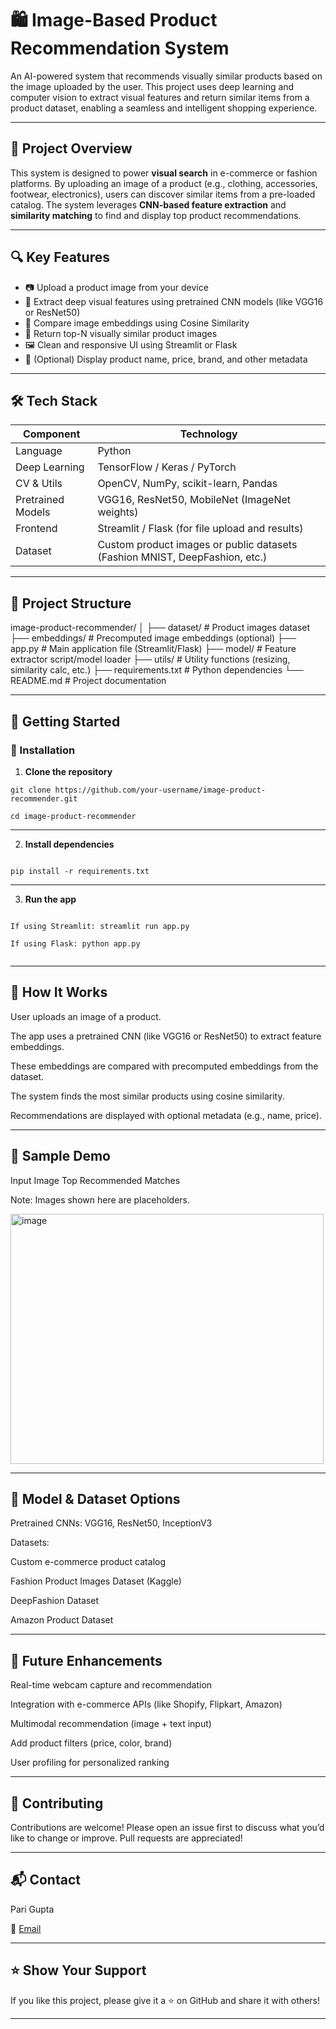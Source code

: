 # 🛍️ Image-Based Product Recommendation System

An AI-powered system that recommends visually similar products based on the image uploaded by the user. This project uses deep learning and computer vision to extract visual features and return similar items from a product dataset, enabling a seamless and intelligent shopping experience.

---

## 📌 Project Overview

This system is designed to power **visual search** in e-commerce or fashion platforms. By uploading an image of a product (e.g., clothing, accessories, footwear, electronics), users can discover similar items from a pre-loaded catalog. The system leverages **CNN-based feature extraction** and **similarity matching** to find and display top product recommendations.

---

## 🔍 Key Features

- 📷 Upload a product image from your device
- 🧠 Extract deep visual features using pretrained CNN models (like VGG16 or ResNet50)
- 🔗 Compare image embeddings using Cosine Similarity
- 🎯 Return top-N visually similar product images
- 🖼️ Clean and responsive UI using Streamlit or Flask
- 🧾 (Optional) Display product name, price, brand, and other metadata

---

## 🛠️ Tech Stack

| Component      | Technology                          |
|----------------|--------------------------------------|
| Language       | Python                               |
| Deep Learning  | TensorFlow / Keras / PyTorch         |
| CV & Utils     | OpenCV, NumPy, scikit-learn, Pandas  |
| Pretrained Models | VGG16, ResNet50, MobileNet (ImageNet weights) |
| Frontend       | Streamlit / Flask (for file upload and results) |
| Dataset        | Custom product images or public datasets (Fashion MNIST, DeepFashion, etc.)

---

## 📁 Project Structure

image-product-recommender/
│
├── dataset/ # Product images dataset
├── embeddings/ # Precomputed image embeddings (optional)
├── app.py # Main application file (Streamlit/Flask)
├── model/ # Feature extractor script/model loader
├── utils/ # Utility functions (resizing, similarity calc, etc.)
├── requirements.txt # Python dependencies
└── README.md # Project documentation


---

## 🚀 Getting Started

### 🔧 Installation

1. **Clone the repository**

```
git clone https://github.com/your-username/image-product-recommender.git

cd image-product-recommender

```
---

2. **Install dependencies**

```

pip install -r requirements.txt

```
---
3. **Run the app**

```

If using Streamlit: streamlit run app.py

If using Flask: python app.py


```
---

## 🧪 How It Works

User uploads an image of a product.

The app uses a pretrained CNN (like VGG16 or ResNet50) to extract feature embeddings.

These embeddings are compared with precomputed embeddings from the dataset.

The system finds the most similar products using cosine similarity.

Recommendations are displayed with optional metadata (e.g., name, price).

---

## 📸 Sample Demo

Input Image	Top Recommended Matches

Note: Images shown here are placeholders.

<img width="501" height="400" alt="image" src="https://github.com/user-attachments/assets/807809b6-da6a-4315-806a-b98c189e6af2" />


---

## 🧠 Model & Dataset Options

Pretrained CNNs: VGG16, ResNet50, InceptionV3

Datasets:

Custom e-commerce product catalog

Fashion Product Images Dataset (Kaggle)

DeepFashion Dataset

Amazon Product Dataset

---

## 🎯 Future Enhancements

Real-time webcam capture and recommendation

Integration with e-commerce APIs (like Shopify, Flipkart, Amazon)

Multimodal recommendation (image + text input)

Add product filters (price, color, brand)

User profiling for personalized ranking

---

## 🤝 Contributing

Contributions are welcome! Please open an issue first to discuss what you’d like to change or improve. Pull requests are appreciated!

---

## 📬 Contact

Pari Gupta

📧 [Email](parigupta0001@outlook.com)

---

## ⭐ Show Your Support

If you like this project, please give it a ⭐ on GitHub and share it with others!

---
